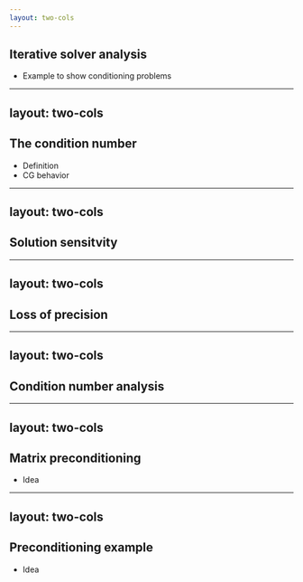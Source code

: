 ```yaml
---
layout: two-cols
---
```


## Iterative solver analysis

- Example to show conditioning problems

---
layout: two-cols
---

## The condition number

- Definition
- CG behavior

---
layout: two-cols
---

## Solution sensitvity

---
layout: two-cols
---

## Loss of precision

---
layout: two-cols
---

## Condition number analysis

---
layout: two-cols
---

## Matrix preconditioning

- Idea

---
layout: two-cols
---

## Preconditioning example

- Idea
